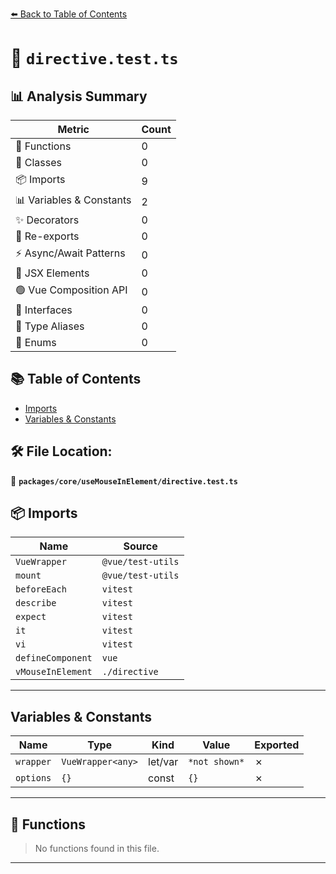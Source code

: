 [⬅️ Back to Table of Contents](../../../index.md)

# 📄 `directive.test.ts`

## 📊 Analysis Summary

| Metric | Count |
|--------|-------|
| 🔧 Functions | 0 |
| 🧱 Classes | 0 |
| 📦 Imports | 9 |
| 📊 Variables & Constants | 2 |
| ✨ Decorators | 0 |
| 🔄 Re-exports | 0 |
| ⚡ Async/Await Patterns | 0 |
| 💠 JSX Elements | 0 |
| 🟢 Vue Composition API | 0 |
| 📐 Interfaces | 0 |
| 📑 Type Aliases | 0 |
| 🎯 Enums | 0 |

## 📚 Table of Contents

- [Imports](#imports)
- [Variables & Constants](#variables-constants)

## 🛠️ File Location:
📂 **`packages/core/useMouseInElement/directive.test.ts`**

## 📦 Imports

| Name | Source |
|------|--------|
| `VueWrapper` | `@vue/test-utils` |
| `mount` | `@vue/test-utils` |
| `beforeEach` | `vitest` |
| `describe` | `vitest` |
| `expect` | `vitest` |
| `it` | `vitest` |
| `vi` | `vitest` |
| `defineComponent` | `vue` |
| `vMouseInElement` | `./directive` |


---

## Variables & Constants

| Name | Type | Kind | Value | Exported |
|------|------|------|-------|----------|
| `wrapper` | `VueWrapper<any>` | let/var | `*not shown*` | ✗ |
| `options` | `{}` | const | `{}` | ✗ |


---

## 🔧 Functions

> No functions found in this file.


---